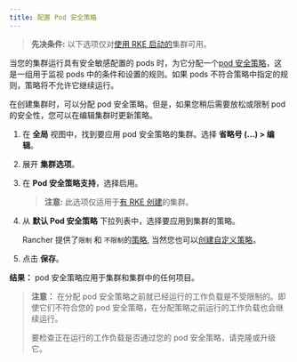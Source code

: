 ```yaml
---
title: 配置 Pod 安全策略
---
```


> **先决条件:** 以下选项仅对[使用 RKE 启动的](/docs/cluster-provisioning/rke-clusters/_index)集群可用。

当您的集群运行具有安全敏感配置的 pods 时，为它分配一个[pod 安全策略](/docs/admin-settings/pod-security-policies/_index)，这是一组用于监视 pods 中的条件和设置的规则。如果 pods 不符合策略中指定的规则，策略将不允许它继续运行。

在创建集群时，可以分配 pod 安全策略。但是，如果您稍后需要放松或限制 pod 的安全性，您可以在编辑集群时更新策略。

1. 在 **全局** 视图中，找到要应用 pod 安全策略的集群。选择 **省略号 (...) > 编辑**。

2. 展开 **集群选项**。

3. 在 **Pod 安全策略支持**，选择启用。

   > **注意:** 此选项仅适用于[有 RKE 创建](/docs/cluster-provisioning/rke-clusters/_index)的集群。

4. 从 **默认 Pod 安全策略** 下拉列表中，选择要应用到集群的策略。

   Rancher 提供了`限制` 和 `不限制`的[策略](/docs/admin-settings/pod-security-policies/_index), 当然您也可以[创建自定义策略](/docs/admin-settings/pod-security-policies/_index)。

5. 点击 **保存**。

**结果：** pod 安全策略应用于集群和集群中的任何项目。

> **注意：** 在分配 pod 安全策略之前就已经运行的工作负载是不受限制的。即使它们不符合您的 pod 安全策略，在分配策略之前运行的工作负载也会继续运行。
>
> 要检查正在运行的工作负载是否通过您的 pod 安全策略，请克隆或升级它。
